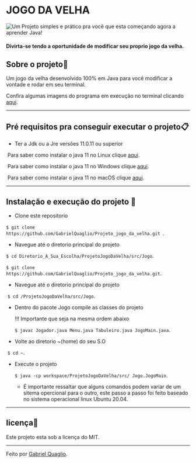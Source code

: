 #  JOGO DA VELHA 



![Um Projeto simples e prático pra você que esta começando agora a aprender Java!](https://segredosdomundo.r7.com/wp-content/uploads/2019/11/jogo-da-velha-qual-a-sua-origem-e-dicas-de-como-jogar.jpg "Logo Jogo da velha")

 #### Divirta-se tendo a oportunidade de modificar seu proprio jogo da velha.



## Sobre o projeto:rocket:

Um jogo da velha desenvolvido 100% em Java para você modificar a vontade e rodar em seu terminal. 

Confira algumas imagens do programa em execução no terminal clicando [aqui](https://drive.google.com/drive/folders/1s7Ruhz6Dycy7JKlmxmnCJmyO_YDRGPjv?usp=sharing).

---

## Pré requisitos pra conseguir executar o projeto📋

- Ter a Jdk ou a Jre versões 11.0.11 ou superior

​     Para saber como instalar o java 11 no Linux clique [aqui](https://linuxize.com/post/install-java-on-ubuntu-18-04/).

​     Para saber como instalar o java 11 no Windows clique [aqui](https://www.ic.unicamp.br/~ra100621/class/2020.1/LPOO_files/curso/prologo/00-instalacao/windows/00-tuto_instal_windows.html).

​     Para saber como instalar o java 11 no macOS clique [aqui](https://java.tutorials24x7.com/blog/how-to-install-java-11-on-mac). 

------



## Instalação e execução do projeto​ :robot:

- Clone este repositorio


​       `$ git clone https://github.com/GabrielQuaglio/Projeto_jogo_da_velha.git `.

- Navegue até o diretorio principal do projeto

​       `$ cd Diretorio_A_Sua_Escolha/ProjetoJogoDaVelha/src/Jogo`.


​       `$ git clone https://github.com/GabrielQuaglio/Projeto_jogo_da_velha.git`.



- Navegue até o diretorio principal do projeto

​       `$ cd /ProjetoJogoDaVelha/src/Jogo`.


- Dentro do pacote Jogo compile as classes do projeto

  !!! Importante que seja na mesma ordem abaixo

  `$ javac Jogador.java Menu.java Tabuleiro.java JogoMain.java`.

- Volte ao diretorio ~(home) do seu S.O

​       `$ cd ~`.

- Execute o projeto 

  `$ java -cp workspace/ProjetoJogoDaVelha/src/ Jogo.JogoMain`.

  - É importante ressaltar que alguns comandos podem variar de um sitema opercional para o outro, este passo a passo foi feito baseado no sistema operacional linux Ubuntu 20.04.

-----



## licença📜

Este projeto esta sob a licença do MIT.



----

Feito por [Gabriel Quaglio](https://www.linkedin.com/in/gabriel-quaglio-880b751b5/).









